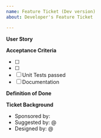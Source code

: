 ```yaml
---
name: Feature Ticket (Dev version)
about: Developer's Feature Ticket

---
```


<!--- Provide a general summary of the feature enhancement in the Title above -->

**User Story**
<!--- Describe what a user would want to do in the new feature enhancement -->


**Acceptance Criteria**
-   [ ] <FILL IN>
-   [ ] <FILL IN>
-   [ ] Unit Tests passed
-   [ ] Documentation

**Definition of Done**


**Ticket Background**
*   Sponsored by: <!--- Who is funding this effort? Getty Conservation Institute|Self Funded -->
*   Suggested by: @ <!--- This could be the person who files the Feature Request, but not always. -->
*   Designed by: @ <!--- Who designed this new feature-->
